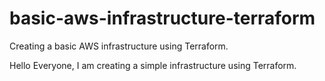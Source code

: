# basic-aws-infrastructure-terraform

Creating a basic AWS infrastructure using Terraform. 

Hello Everyone, I am creating a simple infrastructure using Terraform.
